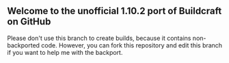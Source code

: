 ## Welcome to the unofficial 1.10.2 port of Buildcraft on GitHub

Please don't use this branch to create builds, because it contains non-backported code. However, you can fork this repository and edit this branch if you want to help me with the backport.
